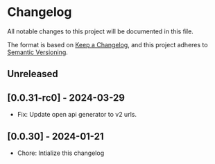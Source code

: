 # Changelog

All notable changes to this project will be documented in this file.

The format is based on [Keep a Changelog](https://keepachangelog.com/en/1.0.0/),
and this project adheres to [Semantic Versioning](https://semver.org/spec/v2.0.0.html).

## Unreleased

## [0.0.31-rc0] - 2024-03-29

- Fix: Update open api generator to v2 urls.

## [0.0.30] - 2024-01-21

- Chore: Intialize this changelog